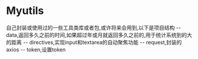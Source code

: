 # Myutils
自己封装或使用过的一些工具类库或者包,或许将来会用到,以下是项目结构
-- data,返回多久之前的时间,如果超过年或月就返回多久之前的,用于统计系统到的大的距离
-- directives,实现input和textarea的自动聚焦功能
-- request,封装的axios
-- token,设置token
